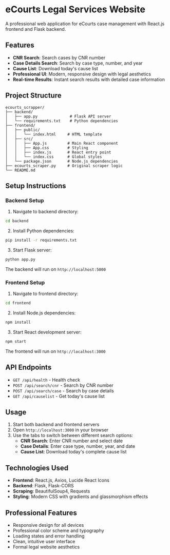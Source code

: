 # eCourts Legal Services Website

A professional web application for eCourts case management with React.js frontend and Flask backend.

## Features

- **CNR Search**: Search cases by CNR number
- **Case Details Search**: Search by case type, number, and year
- **Cause List**: Download today's cause list
- **Professional UI**: Modern, responsive design with legal aesthetics
- **Real-time Results**: Instant search results with detailed case information

## Project Structure

```
ecourts_scrapper/
├── backend/
│   ├── app.py              # Flask API server
│   └── requirements.txt    # Python dependencies
├── frontend/
│   ├── public/
│   │   └── index.html     # HTML template
│   ├── src/
│   │   ├── App.js         # Main React component
│   │   ├── App.css        # Styling
│   │   ├── index.js       # React entry point
│   │   └── index.css      # Global styles
│   └── package.json       # Node.js dependencies
├── ecourts_scraper.py     # Original scraper logic
└── README.md
```

## Setup Instructions

### Backend Setup

1. Navigate to backend directory:
```bash
cd backend
```

2. Install Python dependencies:
```bash
pip install -r requirements.txt
```

3. Start Flask server:
```bash
python app.py
```

The backend will run on `http://localhost:5000`

### Frontend Setup

1. Navigate to frontend directory:
```bash
cd frontend
```

2. Install Node.js dependencies:
```bash
npm install
```

3. Start React development server:
```bash
npm start
```

The frontend will run on `http://localhost:3000`

## API Endpoints

- `GET /api/health` - Health check
- `POST /api/search/cnr` - Search by CNR number
- `POST /api/search/case` - Search by case details
- `GET /api/causelist` - Get today's cause list

## Usage

1. Start both backend and frontend servers
2. Open `http://localhost:3000` in your browser
3. Use the tabs to switch between different search options:
   - **CNR Search**: Enter CNR number and select date
   - **Case Details**: Enter case type, number, year, and date
   - **Cause List**: Download today's complete cause list

## Technologies Used

- **Frontend**: React.js, Axios, Lucide React Icons
- **Backend**: Flask, Flask-CORS
- **Scraping**: BeautifulSoup4, Requests
- **Styling**: Modern CSS with gradients and glassmorphism effects

## Professional Features

- Responsive design for all devices
- Professional color scheme and typography
- Loading states and error handling
- Clean, intuitive user interface
- Formal legal website aesthetics